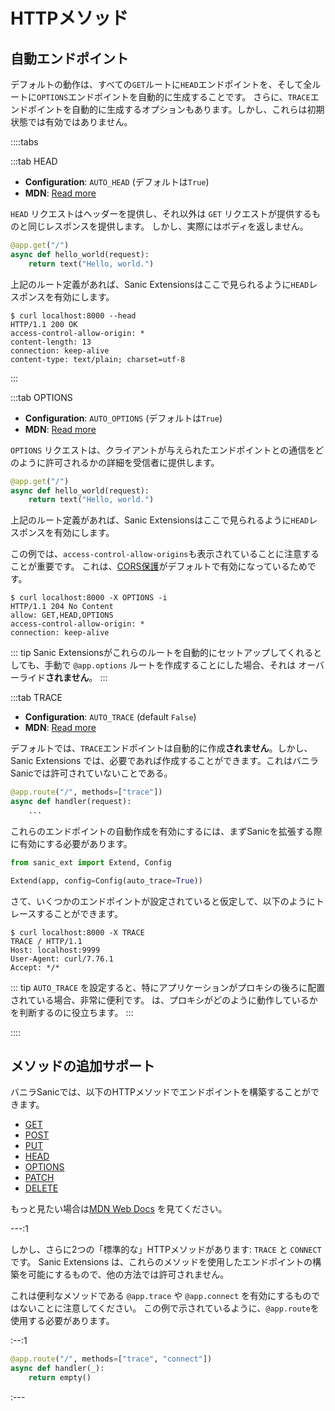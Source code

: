 # HTTPメソッド

## 自動エンドポイント

デフォルトの動作は、すべての`GET`ルートに`HEAD`エンドポイントを、そして全ルートに`OPTIONS`エンドポイントを自動的に生成することです。
さらに、`TRACE`エンドポイントを自動的に生成するオプションもあります。しかし、これらは初期状態では有効ではありません。

::::tabs

:::tab HEAD

- **Configuration**: `AUTO_HEAD` (デフォルトは`True`)
- **MDN**: [Read more](https://developer.mozilla.org/en-US/docs/Web/HTTP/Methods/HEAD)

`HEAD` リクエストはヘッダーを提供し、それ以外は `GET` リクエストが提供するものと同じレスポンスを提供します。
しかし、実際にはボディを返しません。

```python
@app.get("/")
async def hello_world(request):
    return text("Hello, world.")
```

上記のルート定義があれば、Sanic Extensionsはここで見られるように`HEAD`レスポンスを有効にします。

```
$ curl localhost:8000 --head
HTTP/1.1 200 OK
access-control-allow-origin: *
content-length: 13
connection: keep-alive
content-type: text/plain; charset=utf-8
```

:::

:::tab OPTIONS

- **Configuration**: `AUTO_OPTIONS` (デフォルトは`True`)
- **MDN**: [Read more](https://developer.mozilla.org/en-US/docs/Web/HTTP/Methods/OPTIONS)

`OPTIONS` リクエストは、クライアントが与えられたエンドポイントとの通信をどのように許可されるかの詳細を受信者に提供します。

```python
@app.get("/")
async def hello_world(request):
    return text("Hello, world.")
```

上記のルート定義があれば、Sanic Extensionsはここで見られるように`HEAD`レスポンスを有効にします。

この例では、`access-control-allow-origins`も表示されていることに注意することが重要です。
これは、[CORS保護](cors.md)がデフォルトで有効になっているためです。

```
$ curl localhost:8000 -X OPTIONS -i
HTTP/1.1 204 No Content
allow: GET,HEAD,OPTIONS
access-control-allow-origin: *
connection: keep-alive
```

::: tip Sanic Extensionsがこれらのルートを自動的にセットアップしてくれるとしても、手動で `@app.options` ルートを作成することにした場合、それは オーバーライド**されません**。
:::

:::tab TRACE

- **Configuration**: `AUTO_TRACE` (default `False`)
- **MDN**: [Read more](https://developer.mozilla.org/en-US/docs/Web/HTTP/Methods/TRACE)

デフォルトでは、`TRACE`エンドポイントは自動的に作成**されません**。しかし、Sanic Extensions では、必要であれば作成することができます。これはバニラSanicでは許可されていないことである。

```python
@app.route("/", methods=["trace"])
async def handler(request):
    ...
```

これらのエンドポイントの自動作成を有効にするには、まずSanicを拡張する際に有効にする必要があります。

```python
from sanic_ext import Extend, Config

Extend(app, config=Config(auto_trace=True))
```

さて、いくつかのエンドポイントが設定されていると仮定して、以下のようにトレースすることができます。

```
$ curl localhost:8000 -X TRACE
TRACE / HTTP/1.1
Host: localhost:9999
User-Agent: curl/7.76.1
Accept: */*
```

::: tip `AUTO_TRACE` を設定すると、特にアプリケーションがプロキシの後ろに配置されている場合、非常に便利です。
は、プロキシがどのように動作しているかを判断するのに役立ちます。
:::

::::

## メソッドの追加サポート

バニラSanicでは、以下のHTTPメソッドでエンドポイントを構築することができます。

- [GET](/en/guide/basics/routing.html#get)
- [POST](/en/guide/basics/routing.html#post)
- [PUT](/en/guide/basics/routing.html#put)
- [HEAD](/en/guide/basics/routing.html#head)
- [OPTIONS](/en/guide/basics/routing.html#options)
- [PATCH](/en/guide/basics/routing.html#patch)
- [DELETE](/en/guide/basics/routing.html#delete)

もっと見たい場合は[MDN Web Docs](https://developer.mozilla.org/en-US/docs/Web/HTTP/Methods) を見てください。

---:1

しかし、さらに2つの「標準的な」HTTPメソッドがあります: `TRACE` と `CONNECT` です。
Sanic Extensions は、これらのメソッドを使用したエンドポイントの構築を可能にするもので、他の方法では許可されません。

これは便利なメソッドである `@app.trace` や `@app.connect` を有効にするものではないことに注意してください。
この例で示されているように、`@app.route`を使用する必要があります。

:--:1

```python
@app.route("/", methods=["trace", "connect"])
async def handler(_):
    return empty()
```

:---
